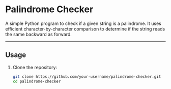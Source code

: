 # Palindrome Checker

A simple Python program to check if a given string is a palindrome. It uses efficient character-by-character comparison to determine if the string reads the same backward as forward.

---

## Usage

1. Clone the repository:
   ```bash
   git clone https://github.com/your-username/palindrome-checker.git
   cd palindrome-checker
